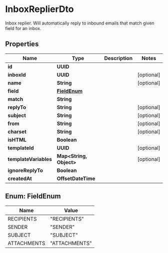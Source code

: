 

# InboxReplierDto

Inbox replier. Will automatically reply to inbound emails that match given field for an inbox.

## Properties

| Name | Type | Description | Notes |
|------------ | ------------- | ------------- | -------------|
|**id** | **UUID** |  |  |
|**inboxId** | **UUID** |  |  [optional] |
|**name** | **String** |  |  [optional] |
|**field** | [**FieldEnum**](#FieldEnum) |  |  |
|**match** | **String** |  |  |
|**replyTo** | **String** |  |  [optional] |
|**subject** | **String** |  |  [optional] |
|**from** | **String** |  |  [optional] |
|**charset** | **String** |  |  [optional] |
|**isHTML** | **Boolean** |  |  |
|**templateId** | **UUID** |  |  [optional] |
|**templateVariables** | **Map&lt;String, Object&gt;** |  |  [optional] |
|**ignoreReplyTo** | **Boolean** |  |  |
|**createdAt** | **OffsetDateTime** |  |  |



## Enum: FieldEnum

| Name | Value |
|---- | -----|
| RECIPIENTS | &quot;RECIPIENTS&quot; |
| SENDER | &quot;SENDER&quot; |
| SUBJECT | &quot;SUBJECT&quot; |
| ATTACHMENTS | &quot;ATTACHMENTS&quot; |



